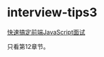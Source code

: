 # interview-tips3
[快速搞定前端JavaScript面试](https://coding.imooc.com/class/chapter/400.html#Anchor)


只看第12章节。

